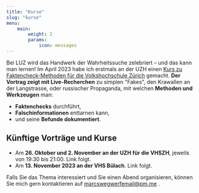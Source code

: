 ```yaml
---
title: "Kurse"
slug: "kurse"
menu:
    main:
        weight: 2
        params: 
            icon: messages
---
```


Bei LUZ wird das Handwerk der Wahrheitssuche zelebriert – und das kann man lernen! Im April 2023 habe ich erstmals an der UZH einen [Kurs zu Faktencheck-Methoden für die Volkshochschule Zürich](https://vhszh.ch/kursangebot/detail/fakten-bullshit-der-wahrheit-auf-der-spur/23S-0340-01/) gemacht. **Der Vortrag zeigt mit Live-Recherchen** zu simplen "Fakes", den Krawallen an der Langstrasse, oder russischer Propaganda, mit welchen **Methoden und Werkzeugen** man: 
- **Faktenchecks** durchführt,
- **Falschinformationen** enttarnen kann, 
- und seine **Befunde dokumentiert**.

## Künftige Vorträge und Kurse
* Am **26. Oktober und 2. November an der UZH für die VHSZH**, jeweils von 19:30 bis 21:00. Link folgt.
* Am **13. November 2023 an der VHS Bülach**. Link folgt.

Falls Sie das Thema interessiert und Sie einen Abend organisieren, können Sie mich gern kontaktieren auf marcswegwerfemail@pm.me .